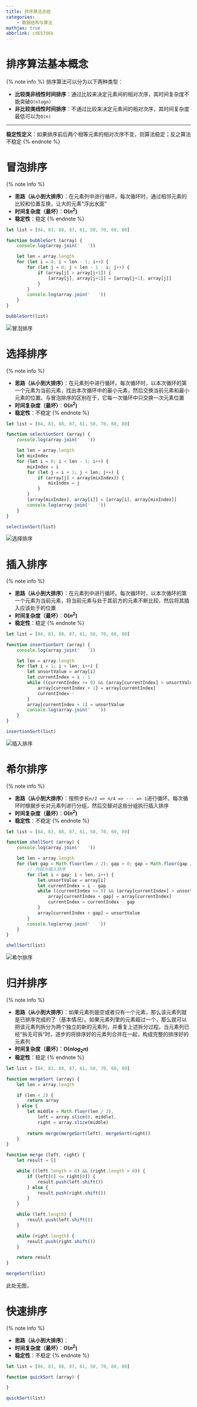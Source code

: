 ```yaml
---
title: 排序算法总结
categories:
    - 数据结构与算法
mathjax: true
abbrlink: cd65786b
---
```


# 排序算法基本概念

{% note info %}
排序算法可以分为以下两种类型：
- **比较类非线性时间排序**：通过比较来决定元素间的相对次序，其时间复杂度不能突破`O(nlogn)`
- **非比较类线性时间排序**：不通过比较来决定元素间的相对次序，其时间复杂度最低可以为`O(n)`

---
**稳定性定义**：如果排序前后两个相等元素的相对次序不变，则算法稳定；反之算法不稳定
{% endnote %}

# 冒泡排序

{% note info %}
- **思路（从小到大排序）**：在元素列中进行循环。每次循环时，通过相邻元素的比较和位置互换，让大的元素“浮出水面”
- **时间复杂度（最坏）**：**O($n^2$)**
- **稳定性**：稳定
{% endnote %}

```js
let list = [84, 83, 88, 87, 61, 50, 70, 60, 80]

function bubbleSort (array) {
    console.log(array.join('   '))

    let len = array.length
    for (let i = 0; i < len - 1; i++) {
        for (let j = 0; j < len - 1 - i; j++) {
            if (array[j] > array[j+1]) {
                [array[j], array[j+1]] = [array[j+1], array[j]]
            }
        }
        console.log(array.join('   '))
    }
}

bubbleSort(list)
```

![冒泡排序]()

# 选择排序

{% note info %}
- **思路（从小到大排序）**：在元素列中进行循环。每次循环时，以本次循环的第一个元素为当前元素，找出本次循环中的最小元素，然后交换当前元素和最小元素的位置。与冒泡排序的区别在于，它每一次循环中只交换一次元素位置
- **时间复杂度（最坏）**：**O($n^2$)**
- **稳定性**：不稳定
{% endnote %}

```js
let list = [84, 83, 88, 87, 61, 50, 70, 60, 80]

function selectionSort (array) {
    console.log(array.join('   '))

    let len = array.length
    let mixIndex
    for (let i = 0; i < len - 1; i++) {
        mixIndex = i
        for (let j = i + 1; j < len; j++) {
            if (array[j] < array[mixIndex]) {
                mixIndex = j
            }
        }
        [array[mixIndex], array[i]] = [array[i], array[mixIndex]]
        console.log(array.join('   '))
    }
}

selectionSort(list)
```

![选择排序]()

# 插入排序

{% note info %}
- **思路（从小到大排序）**：在元素列中进行循环。每次循环时，以本次循环的第一个元素为当前元素，将当前元素与处于其前方的元素不断比较，然后将其插入应该处于的位置
- **时间复杂度（最坏）**：**O($n^2$)**
- **稳定性**：稳定
{% endnote %}

```js
let list = [84, 83, 88, 87, 61, 50, 70, 60, 80]

function insertionSort (array) {
    console.log(array.join('   '))

    let len = array.length
    for (let i = 1; i < len; i++) {
        let unsortValue = array[i]
        let currentIndex = i - 1
        while ((currentIndex >= 0) && (array[currentIndex] > unsortValue)) {
            array[currentIndex + 1] = array[currentIndex]
            currentIndex--
        }
        array[currentIndex + 1] = unsortValue
        console.log(array.join('   '))
    }
}

insertionSort(list)
```

![插入排序]()

# 希尔排序

{% note info %}
- **思路（从小到大排序）**：按照步长`n/2 => n/4 => ··· => 1`进行循环。每次循环时根据步长对元素列进行分组，然后交替对这些分组执行插入排序
- **时间复杂度（最坏）**：**O($n^2$)**
- **稳定性**：不稳定
{% endnote %}

```js
let list = [84, 83, 88, 87, 61, 50, 70, 60, 80]

function shellSort (array) {
    console.log(array.join('   '))

    let len = array.length
    for (let gap = Math.floor(len / 2); gap > 0; gap = Math.floor(gap / 2)) {
        // 内部为插入排序
        for (let i = gap; i < len; i++) {
            let unsortValue = array[i]
            let currentIndex = i - gap
            while ((currentIndex >= 0) && (array[currentIndex] > unsortValue)) {
                array[currentIndex + gap] = array[currentIndex]
                currentIndex = currentIndex - gap
            }
            array[currentIndex + gap] = unsortValue
        }
        console.log(array.join('   '))
    }
}

shellSort(list)
```

![希尔排序]()

# 归并排序

{% note info %}
- **思路（从小到大排序）**：如果元素列是空或者只有一个元素，那么该元素列就是已排序完成的了（基本情况）。如果元素列里的元素超过一个，那么就可以把该元素列拆分为两个独立的新的元素列，并重复上述拆分过程。当元素列已经“拆无可拆”时，逐步的将排序好的元素列合并在一起，构成完整的排序好的元素列
- **时间复杂度（最坏）**：**O($nlog_2n$)**
- **稳定性**：稳定
{% endnote %}

```js
let list = [84, 83, 88, 87, 61, 50, 70, 60, 80]

function mergeSort (array) {
    let len = array.length

    if (len < 2) {
        return array
    } else {
        let middle = Math.floor(len / 2),
            left = array.slice(0, middle),
            right = array.slice(middle)
        
        return merge(mergeSort(left), mergeSort(right))
    }
}

function merge (left, right) {
    let result = []

    while ((left.length > 0) && (right.length > 0)) {
        if (left[0] <= right[0]) {
            result.push(left.shift())
        } else {
            result.push(right.shift())
        }
    }

    while (left.length) {
        result.push(left.shift())
    }

    while (right.length) {
        result.push(right.shift())
    }

    return result
}

mergeSort(list)
```

此处无图，

# 快速排序

{% note info %}
- **思路（从小到大排序）**：
- **时间复杂度（最坏）**：**O($n^2$)**
- **稳定性**：不稳定
{% endnote %}

```js
let list = [84, 83, 88, 87, 61, 50, 70, 60, 80]

function quickSort (array) {

}

quickSort(list)
```

